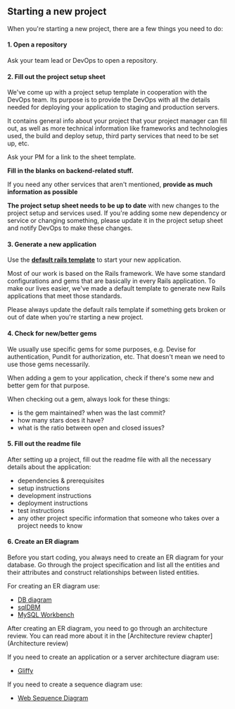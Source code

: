 ## Starting a new project

When you're starting a new project, there are a few things you need to do:

#### 1. Open a repository

Ask your team lead or DevOps to open a repository.

#### 2. Fill out the project setup sheet

We've come up with a project setup template in cooperation with the DevOps team. Its purpose is to provide the DevOps with all the details needed for deploying your application to staging and production servers.

It contains general info about your project that your project manager can fill out, as well as more technical information like frameworks and technologies used, the build and deploy setup, third party services that need to be set up, etc.

Ask your PM for a link to the sheet template.

**Fill in the blanks on backend-related stuff.**

If you need any other services that aren't mentioned, **provide as much information as possible**

**The project setup sheet needs to be up to date** with new changes to the project setup and services used. If you're adding some new dependency or service or changing something, please update it in the project setup sheet and notify DevOps to make these changes.


#### 3. Generate a new application

Use the [**default rails template**](https://github.com/infinum/default_rails_template/) to start your new application.

Most of our work is based on the Rails framework. We have some standard configurations and gems that are basically in every Rails application. To make our lives easier, we've made a default template to generate new Rails applications that meet those standards.

Please always update the default rails template if something gets broken or out of date when you're starting a new project.


#### 4. Check for new/better gems

We usually use specific gems for some purposes, e.g. Devise for authentication, Pundit for authorization, etc. That doesn't mean we need to use those gems necessarily.

When adding a gem to your application, check if there's some new and better gem for that purpose.

When checking out a gem, always look for these things:

* is the gem maintained? when was the last commit?
* how many stars does it have?
* what is the ratio between open and closed issues?


#### 5. Fill out the readme file

After setting up a project, fill out the readme file with all the necessary details about the application:

* dependencies & prerequisites
* setup instructions
* development instructions
* deployment instructions
* test instructions
* any other project specific information that someone who takes over a project needs to know


#### 6. Create an ER diagram

Before you start coding, you always need to create an ER diagram for your database. Go through the project specification and list all the entities and their attributes and construct relationships between listed entities.

For creating an ER diagram use:

* [DB diagram](https://dbdiagram.io/)
* [sqlDBM](https://sqldbm.com/)
* [MySQL Workbench](https://dev.mysql.com/downloads/workbench/)

After creating an ER diagram, you need to go through an architecture review. You can read more about it in the [Architecture review chapter](Architecture review)

If you need to create an application or a server architecture diagram use:

* [Gliffy](https://www.gliffy.com/)

If you need to create a sequence diagram use:

* [Web Sequence Diagram](https://www.websequencediagrams.com/)
